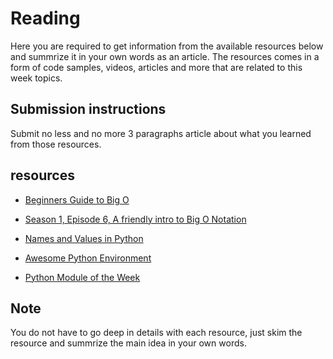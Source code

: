 # Reading

Here you are required to get information from the available resources below and summrize it in your own words as an article. The resources comes in a form of code samples, videos, articles and more that are related to this week topics.

## Submission instructions

Submit no less and no more 3 paragraphs article about what you learned from those resources.

## resources

- [Beginners Guide to Big O](https://rob-bell.net/2009/06/a-beginners-guide-to-big-o-notation/)

- [Season 1, Episode 6, A friendly intro to Big O Notation](https://www.codenewbie.org/basecs/8)

- [Names and Values in Python](https://www.youtube.com/watch?v=_AEJHKGk9ns)

- [Awesome Python Environment](https://towardsdatascience.com/how-to-setup-an-awesome-python-environment-for-data-science-or-anything-else-35d358cc95d5)

- [Python Module of the Week](https://pymotw.com/3/index.html)

## Note

You do not have to go deep in details with each resource, just skim the resource and summrize the main idea in your own words.